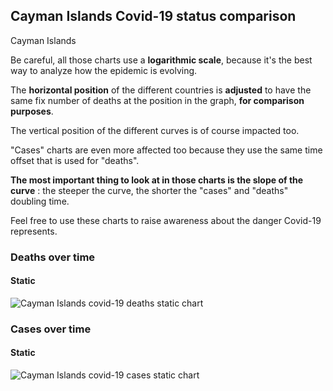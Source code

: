 ## Cayman Islands Covid-19 status comparison 

Cayman Islands



Be careful, all those charts use a **logarithmic scale**, because it's the best way to analyze how the epidemic is evolving.
 
The **horizontal position** of the different countries is **adjusted** to have the same fix number of deaths at the position in the graph, **for comparison purposes**.

The vertical position of the different curves is of course impacted too.

"Cases" charts are even more affected too because they use the same time offset that is used for "deaths".

**The most important thing to look at in those charts is the slope of the curve** : the steeper the curve, the shorter the "cases" and "deaths" doubling time.

Feel free to use these charts to raise awareness about the danger Covid-19 represents. 


 
### Deaths over time
 
#### Static
![Cayman Islands covid-19 deaths static chart](https://raw.githubusercontent.com/madlag/coronavirus_study/master/notebooks/graphs/2020-03-23/countries/Cayman_Islands/2020-03-23_Cayman_Islands_deaths.png "Cayman Islands covid-19 deaths static chart")   

 
### Cases over time
 
#### Static
![Cayman Islands covid-19 cases static chart](https://raw.githubusercontent.com/madlag/coronavirus_study/master/notebooks/graphs/2020-03-23/countries/Cayman_Islands/2020-03-23_Cayman_Islands_cases.png "Cayman Islands covid-19 cases static chart")   

